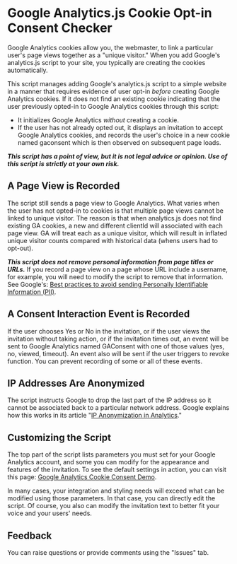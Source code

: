 # Google Analytics.js Cookie Opt-in Consent Checker

Google Analytics cookies allow you, the webmaster, to link a particular user's page views together as a "unique visitor." When you add Google's analytics.js script to your site, you typically are creating the cookies automatically.

This script manages adding Google's analytics.js script to a simple website in a manner that requires evidence of user opt-in _before_ creating Google Analytics cookies. If it does not find an existing cookie indicating that the user previously opted-in to Google Analytics cookies through this script:

* It initializes Google Analytics _without_ creating a cookie.
* If the user has not already opted out, it displays an invitation to accept Google Analytics cookies, and records the user's choice in a new cookie named gaconsent which is then observed on subsequent page loads.

**_This script has a point of view, but it is not legal advice or opinion. Use of this script is strictly at your own risk._**

## A Page View is Recorded

The script still sends a page view to Google Analytics. What varies when the user has not opted-in to cookies is that multiple page views cannot be linked to unique visitor. The reason is that when analytics.js does not find existing GA cookies, a new and different clientId will associated with each page view. GA will treat each as a unique visitor, which will result in inflated unique visitor counts compared with historical data (whens users had to opt-out).

**_This script does not remove personal information from page titles or URLs._** If you record a page view on a page whose URL include a username, for example, you will need to modify the script to remove that information. See Google's: [Best practices to avoid sending Personally Identifiable Information (PII)](https://support.google.com/analytics/answer/6366371?hl=en&ref_topic=2919631#page-url).

## A Consent Interaction Event is Recorded

If the user chooses Yes or No in the invitation, or if the user views the invitation without taking action, or if the invitation times out, an event will be sent to Google Analytics named GAConsent with one of those values (yes, no, viewed, timeout). An event also will be sent if the user triggers to revoke function. You can prevent recording of some or all of these events.

## IP Addresses Are Anonymized

The script instructs Google to drop the last part of the IP address so it cannot be associated back to a particular network address. Google explains how this works in its article "[IP Anonymization in Analytics](https://support.google.com/analytics/answer/2763052)."

## Customizing the Script

The top part of the script lists parameters you must set for your Google Analytics account, and some you can modify for the appearance and features of the invitation. To see the default settings in action, you can visit this page: [Google Analytics Cookie Consent Demo](https://www.jeffersonscher.com/gaconsent/).

In many cases, your integration and styling needs will exceed what can be modified using those parameters. In that case, you can directly edit the script. Of course, you also can modify the invitation text to better fit your voice and your users' needs.

## Feedback

You can raise questions or provide comments using the "Issues" tab.
